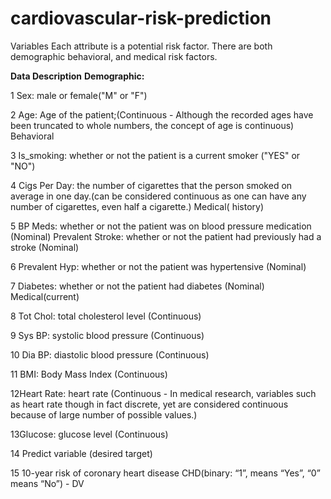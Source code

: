 # cardiovascular-risk-prediction
Variables Each attribute is a potential risk factor. There are both demographic behavioral, and medical risk factors.


**Data Description**
**Demographic:**

1 Sex: male or female("M" or "F")

2 Age: Age of the patient;(Continuous - Although the recorded ages have been truncated to whole numbers, the concept of age is continuous) Behavioral

3 Is_smoking: whether or not the patient is a current smoker ("YES" or "NO")

4 Cigs Per Day: the number of cigarettes that the person smoked on average in one day.(can be considered continuous as one can have any number of cigarettes, even half a cigarette.) Medical( history)

5 BP Meds: whether or not the patient was on blood pressure medication (Nominal) Prevalent Stroke: whether or not the patient had previously had a stroke (Nominal)

6 Prevalent Hyp: whether or not the patient was hypertensive (Nominal)

7 Diabetes: whether or not the patient had diabetes (Nominal) Medical(current)

8 Tot Chol: total cholesterol level (Continuous)

9 Sys BP: systolic blood pressure (Continuous)

10 Dia BP: diastolic blood pressure (Continuous)

11 BMI: Body Mass Index (Continuous)

12Heart Rate: heart rate (Continuous - In medical research, variables such as heart rate though in fact discrete, yet are considered continuous because of large number of possible values.)

13Glucose: glucose level (Continuous)

14 Predict variable (desired target)

15 10-year risk of coronary heart disease CHD(binary: “1”, means “Yes”, “0” means “No”) - DV
